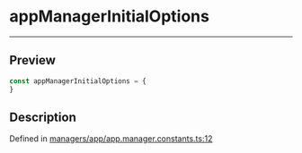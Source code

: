 
      
# appManagerInitialOptions

<div class="api-docs__separator" data-reactroot="">

---

</div><div class="api-docs__section">

## Preview

</div><div class="api-docs__preview var">

```ts
const appManagerInitialOptions = {
}
```

</div><div class="api-docs__section">

## Description

</div><div class="api-docs__description"><span class="api-docs__do-not-parse">



</span></div><div class="api-docs__definition">

Defined in [managers/app/app.manager.constants.ts:12](https://github.com/BetterTyped/hyper-fetch/blob/1a97772c/packages/core/src/managers/app/app.manager.constants.ts#L12)

</div>